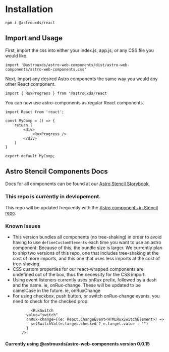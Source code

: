 # Installation

`npm i @astrouxds/react`

## Import and Usage

First, import the css into either your index.js, app.js, or any CSS file you would like.

`import '@astrouxds/astro-web-components/dist/astro-web-components/astro-web-components.css'`

Next, Import any desired Astro components the same way you would any other React component.

`import { RuxProgress } from '@astrouxds/react`

You can now use astro-components as regular React components.

```
import React from 'react';

const MyComp = () => {
    return (
        <div>
            <RuxProgress />
        </div>
    )
}

export default MyComp;
```

## Astro Stencil Components Docs

Docs for all components can be found at our [Astro Stencil Storybook.](https://astro-stencil.netlify.app/)

### This repo is currently in devlopement.

This repo will be updated frequently with the [Astro components in Stencil repo](https://github.com/RocketCommunicationsInc/astro-components-stencil).

### Known Issues

- This version bundles all components (no tree-shaking) in order to avoid having to use `defineCustomElements` each time you want to use an astro component. Because of this, the bundle size is larger.
  We currently plan to ship two versions of this repo, one that includes tree-shaking at the cost of more imports, and this one that uses less imports at the cost of tree-shaking.
- CSS custom properties for our react-wrapped components are undefined out of the box, thus the necessity for the CSS import.
- Using event listeners currently uses onRux prefix, followed by a dash and the name. ie, onRux-change. These will be updated to be camelCase in the future. ie, onRuxChange
- For using checkbox, push button, or switch onRux-change events, you need to check for the checked prop:
  ```
          <RuxSwitch
        value="switch"
        onRux-change={(e: React.ChangeEvent<HTMLRuxSwitchElement>) =>
          setSwitchVal(e.target.checked ? e.target.value : "")
        }
      />
  ```

#### Currently using @astrouxds/astro-web-components version 0.0.15
